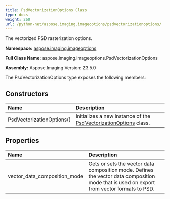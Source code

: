```yaml
---
title: PsdVectorizationOptions Class
type: docs
weight: 260
url: /python-net/aspose.imaging.imageoptions/psdvectorizationoptions/
---
```


The vectorized PSD rasterization options.

**Namespace:** [aspose.imaging.imageoptions](/imaging/python-net/aspose.imaging.imageoptions/)

**Full Class Name:** aspose.imaging.imageoptions.PsdVectorizationOptions

**Assembly:**  Aspose.Imaging Version: 23.5.0

The PsdVectorizationOptions type exposes the following members:
## **Constructors**
|**Name**|**Description**|
| :- | :- |
|PsdVectorizationOptions()|Initializes a new instance of the [PsdVectorizationOptions](/imaging/python-net/aspose.imaging.imageoptions/psdvectorizationoptions/) class.|
## **Properties**
|**Name**|**Description**|
| :- | :- |
|vector_data_composition_mode|Gets or sets the vector data composition mode. Defines the vector data composition mode that is used on export from vector formats to PSD.|
